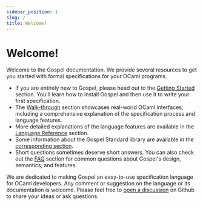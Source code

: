 ```yaml
---
sidebar_position: 1
slug: /
title: Welcome!
---
```


# Welcome!

Welcome to the Gospel documentation. We provide several resources
to get you started with formal specifications for your OCaml programs.

- If you are entirely new to Gospel, please head out to the [Getting
  Started](getting-started/installation) section. You'll learn how to install
  Gospel and then use it to write your first specification.
- The [Walk-through](walkthroughs/introduction) section showcases real-world OCaml
  interfaces, including a comprehensive explanation of the specification process and
  language features.
- More detailed explanations of the language features are available in the
  [Language Reference](language/syntax) section.
- Some information about the Gospel Standard library are available in the
  [corresponding section](stdlib).
- Short questions sometimes deserve short answers. You can also check out the
  [FAQ](faq) section for common questions about Gospel's design,
  semantics, and features.

We are dedicated to making Gospel an easy-to-use specification language for
OCaml developers. Any comment or suggestion on the language or its documentation
is welcome. Please feel free to [open a
discussion](https://github.com/ocaml-gospel/gospel/discussions/new) on Github to
share your ideas or ask questions.
